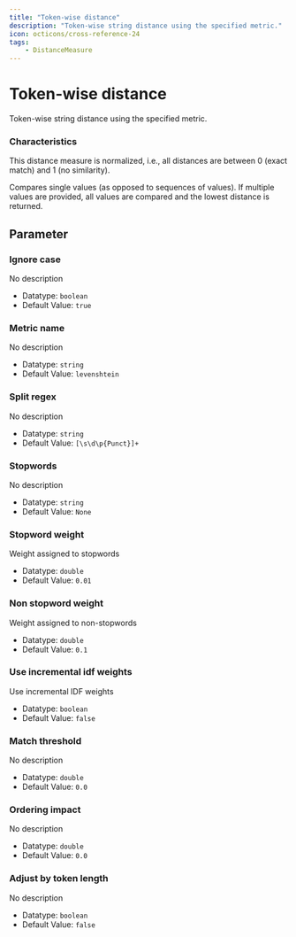 ```yaml
---
title: "Token-wise distance"
description: "Token-wise string distance using the specified metric."
icon: octicons/cross-reference-24
tags: 
    - DistanceMeasure
---
```

# Token-wise distance
<!-- This file was generated - DO NOT CHANGE IT MANUALLY -->



Token-wise string distance using the specified metric.

### Characteristics
This distance measure is normalized, i.e., all distances are between 0 (exact match) and 1 (no similarity).

Compares single values (as opposed to sequences of values). If multiple values are provided, all values are compared and the lowest distance is returned.

## Parameter

### Ignore case

No description

- Datatype: `boolean`
- Default Value: `true`



### Metric name

No description

- Datatype: `string`
- Default Value: `levenshtein`



### Split regex

No description

- Datatype: `string`
- Default Value: `[\s\d\p{Punct}]+`



### Stopwords

No description

- Datatype: `string`
- Default Value: `None`



### Stopword weight

Weight assigned to stopwords

- Datatype: `double`
- Default Value: `0.01`



### Non stopword weight

Weight assigned to non-stopwords

- Datatype: `double`
- Default Value: `0.1`



### Use incremental idf weights

Use incremental IDF weights

- Datatype: `boolean`
- Default Value: `false`



### Match threshold

No description

- Datatype: `double`
- Default Value: `0.0`



### Ordering impact

No description

- Datatype: `double`
- Default Value: `0.0`



### Adjust by token length

No description

- Datatype: `boolean`
- Default Value: `false`



